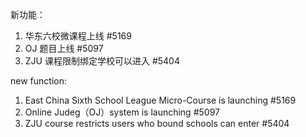 新功能：

1. 华东六校微课程上线 #5169
2. OJ 题目上线 #5097
3. ZJU 课程限制绑定学校可以进入 #5404

new function:

1. East China Sixth School League Micro-Course is launching #5169
2. Online Judeg（OJ）system is launching #5097
3. ZJU course restricts users who bound schools can enter #5404 
